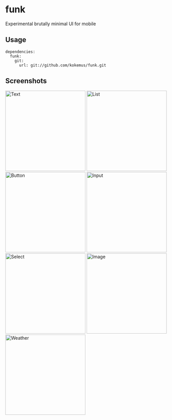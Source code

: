 # funk

Experimental brutally minimal UI for mobile

## Usage

```
dependencies:
  funk:
    git:
      url: git://github.com/kokemus/funk.git

```

## Screenshots

<img src="https://github.com/kokemus/kd_feedback/blob/master/screenshots/text?raw=true" alt="Text" width="250"/>
<img src="https://github.com/kokemus/kd_feedback/blob/master/screenshots/list.png?raw=true" alt="List" width="250"/>
<img src="https://github.com/kokemus/kd_feedback/blob/master/screenshots/button.png?raw=true" alt="Button" width="250"/>
<img src="https://github.com/kokemus/kd_feedback/blob/master/screenshots/input.png?raw=true" alt="Input" width="250"/>
<img src="https://github.com/kokemus/kd_feedback/blob/master/screenshots/select.png?raw=true" alt="Select" width="250"/>
<img src="https://github.com/kokemus/kd_feedback/blob/master/screenshots/image.png?raw=true" alt="Image" width="250"/>
<img src="https://github.com/kokemus/kd_feedback/blob/master/screenshots/weather.png?raw=true" alt="Weather" width="250"/>